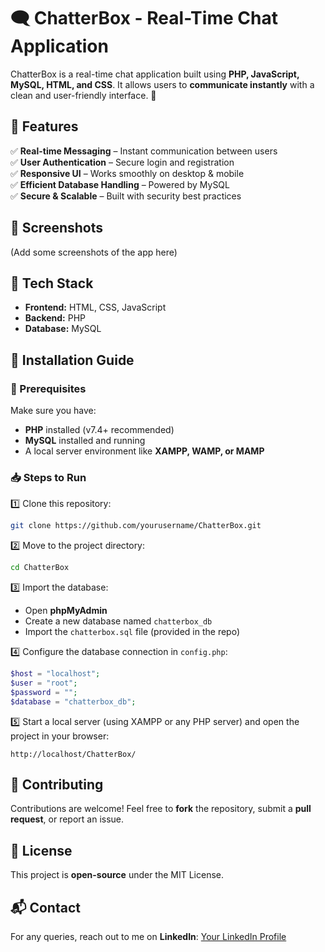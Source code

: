 # 🗨️ ChatterBox - Real-Time Chat Application

ChatterBox is a real-time chat application built using **PHP, JavaScript, MySQL, HTML, and CSS**. It allows users to **communicate instantly** with a clean and user-friendly interface. 🚀

## 🌟 Features
✅ **Real-time Messaging** – Instant communication between users  
✅ **User Authentication** – Secure login and registration  
✅ **Responsive UI** – Works smoothly on desktop & mobile  
✅ **Efficient Database Handling** – Powered by MySQL  
✅ **Secure & Scalable** – Built with security best practices  

## 📸 Screenshots
(Add some screenshots of the app here)

## 🚀 Tech Stack
- **Frontend:** HTML, CSS, JavaScript  
- **Backend:** PHP  
- **Database:** MySQL  

## 🎯 Installation Guide

### 🔧 Prerequisites
Make sure you have:  
- **PHP** installed (v7.4+ recommended)  
- **MySQL** installed and running  
- A local server environment like **XAMPP, WAMP, or MAMP**  

### 📥 Steps to Run
1️⃣ Clone this repository:  
   ```bash
   git clone https://github.com/yourusername/ChatterBox.git
   ```  
2️⃣ Move to the project directory:  
   ```bash
   cd ChatterBox
   ```  
3️⃣ Import the database:  
   - Open **phpMyAdmin**  
   - Create a new database named `chatterbox_db`  
   - Import the `chatterbox.sql` file (provided in the repo)  

4️⃣ Configure the database connection in `config.php`:  
   ```php
   $host = "localhost";
   $user = "root";
   $password = "";
   $database = "chatterbox_db";
   ```  

5️⃣ Start a local server (using XAMPP or any PHP server) and open the project in your browser:  
   ```
   http://localhost/ChatterBox/
   ```  

## 🤝 Contributing
Contributions are welcome! Feel free to **fork** the repository, submit a **pull request**, or report an issue.  

## 📜 License
This project is **open-source** under the MIT License.  

## 📬 Contact
For any queries, reach out to me on **LinkedIn**: [Your LinkedIn Profile](https://www.linkedin.com/in/dikshanttanwar/)
